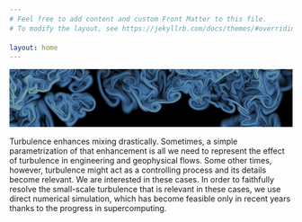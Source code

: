 ```yaml
---
# Feel free to add content and custom Front Matter to this file.
# To modify the layout, see https://jekyllrb.com/docs/themes/#overriding-theme-defaults

layout: home
---
```


![Image](assets/turbulenz_1.jpg)

<!-- Atmospheric dynamics compound very diverse multi-scale complex phenomena, from synoptic-scale motions to small-scale turbulence interlinked through chemistry, radiation and clouds. Turbulence is the focus of this Max Planck Research Group. Our goal is to improve our current understanding of geophysical turbulence and its role in the susceptibility of the earth system. The tools that we use are theory and simulations. -->

Turbulence enhances mixing drastically. Sometimes, a simple parametrization of that enhancement is all we need to represent the effect of turbulence in engineering and geophysical flows. Some other times, however, turbulence might act as a controlling process and its details become relevant. We are interested in these cases. In order to faithfully resolve the small-scale turbulence that is relevant in these cases, we use direct numerical simulation, which has become feasible only in recent years thanks to the progress in supercomputing.

<!-- Our research currently focuses on clouds and planetary boundary layers. -->
